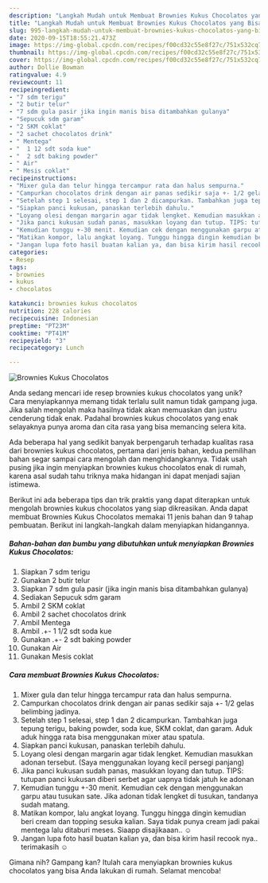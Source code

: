 ```yaml
---
description: "Langkah Mudah untuk Membuat Brownies Kukus Chocolatos yang Bisa Manjain Lidah"
title: "Langkah Mudah untuk Membuat Brownies Kukus Chocolatos yang Bisa Manjain Lidah"
slug: 995-langkah-mudah-untuk-membuat-brownies-kukus-chocolatos-yang-bisa-manjain-lidah
date: 2020-09-15T18:55:21.473Z
image: https://img-global.cpcdn.com/recipes/f00cd32c55e8f27c/751x532cq70/brownies-kukus-chocolatos-foto-resep-utama.jpg
thumbnail: https://img-global.cpcdn.com/recipes/f00cd32c55e8f27c/751x532cq70/brownies-kukus-chocolatos-foto-resep-utama.jpg
cover: https://img-global.cpcdn.com/recipes/f00cd32c55e8f27c/751x532cq70/brownies-kukus-chocolatos-foto-resep-utama.jpg
author: Dollie Bowman
ratingvalue: 4.9
reviewcount: 11
recipeingredient:
- "7 sdm terigu"
- "2 butir telur"
- "7 sdm gula pasir jika ingin manis bisa ditambahkan gulanya"
- "Sepucuk sdm garam"
- "2 SKM coklat"
- "2 sachet chocolatos drink"
- " Mentega"
- "  1 12 sdt soda kue"
- "  2 sdt baking powder"
- " Air"
- " Mesis coklat"
recipeinstructions:
- "Mixer gula dan telur hingga tercampur rata dan halus sempurna."
- "Campurkan chocolatos drink dengan air panas sedikir saja +- 1/2 gelas belimbing jadinya."
- "Setelah step 1 selesai, step 1 dan 2 dicampurkan. Tambahkan juga tepung terigu, baking powder, soda kue, SKM coklat, dan garam. Aduk aduk hingga rata bisa menggunakan mixer atau spatula."
- "Siapkan panci kukusan, panaskan terlebih dahulu."
- "Loyang olesi dengan margarin agar tidak lengket. Kemudian masukkan adonan tersebut. (Saya menggunakan loyang kecil persegi panjang)"
- "Jika panci kukusan sudah panas, masukkan loyang dan tutup. TIPS: tutupan panci kukusan diberi serbet agar uapnya tidak jatuh ke adonan"
- "Kemudian tunggu +-30 menit. Kemudian cek dengan menggunakan garpu atau tusukan sate. Jika adonan tidak lengket di tusukan, tandanya sudah matang."
- "Matikan kompor, lalu angkat loyang. Tunggu hingga dingin kemudian beri cream dan topping sesuka kalian. Saya tidak punya cream jadi pakai mentega lalu ditaburi meses. Siaapp disajikaaan.. ☺️"
- "Jangan lupa foto hasil buatan kalian ya, dan bisa kirim hasil recook nya.. terimakasih ☺️"
categories:
- Resep
tags:
- brownies
- kukus
- chocolatos

katakunci: brownies kukus chocolatos 
nutrition: 228 calories
recipecuisine: Indonesian
preptime: "PT23M"
cooktime: "PT41M"
recipeyield: "3"
recipecategory: Lunch

---
```



![Brownies Kukus Chocolatos](https://img-global.cpcdn.com/recipes/f00cd32c55e8f27c/751x532cq70/brownies-kukus-chocolatos-foto-resep-utama.jpg)

Anda sedang mencari ide resep brownies kukus chocolatos yang unik? Cara menyiapkannya memang tidak terlalu sulit namun tidak gampang juga. Jika salah mengolah maka hasilnya tidak akan memuaskan dan justru cenderung tidak enak. Padahal brownies kukus chocolatos yang enak selayaknya punya aroma dan cita rasa yang bisa memancing selera kita.



Ada beberapa hal yang sedikit banyak berpengaruh terhadap kualitas rasa dari brownies kukus chocolatos, pertama dari jenis bahan, kedua pemilihan bahan segar sampai cara mengolah dan menghidangkannya. Tidak usah pusing jika ingin menyiapkan brownies kukus chocolatos enak di rumah, karena asal sudah tahu triknya maka hidangan ini dapat menjadi sajian istimewa.


Berikut ini ada beberapa tips dan trik praktis yang dapat diterapkan untuk mengolah brownies kukus chocolatos yang siap dikreasikan. Anda dapat membuat Brownies Kukus Chocolatos memakai 11 jenis bahan dan 9 tahap pembuatan. Berikut ini langkah-langkah dalam menyiapkan hidangannya.

<!--inarticleads1-->

##### Bahan-bahan dan bumbu yang dibutuhkan untuk menyiapkan Brownies Kukus Chocolatos:

1. Siapkan 7 sdm terigu
1. Gunakan 2 butir telur
1. Siapkan 7 sdm gula pasir (jika ingin manis bisa ditambahkan gulanya)
1. Sediakan Sepucuk sdm garam
1. Ambil 2 SKM coklat
1. Ambil 2 sachet chocolatos drink
1. Ambil  Mentega
1. Ambil  .+- 1 1/2 sdt soda kue
1. Gunakan  .+- 2 sdt baking powder
1. Gunakan  Air
1. Gunakan  Mesis coklat




<!--inarticleads2-->

##### Cara membuat Brownies Kukus Chocolatos:

1. Mixer gula dan telur hingga tercampur rata dan halus sempurna.
1. Campurkan chocolatos drink dengan air panas sedikir saja +- 1/2 gelas belimbing jadinya.
1. Setelah step 1 selesai, step 1 dan 2 dicampurkan. Tambahkan juga tepung terigu, baking powder, soda kue, SKM coklat, dan garam. Aduk aduk hingga rata bisa menggunakan mixer atau spatula.
1. Siapkan panci kukusan, panaskan terlebih dahulu.
1. Loyang olesi dengan margarin agar tidak lengket. Kemudian masukkan adonan tersebut. (Saya menggunakan loyang kecil persegi panjang)
1. Jika panci kukusan sudah panas, masukkan loyang dan tutup. TIPS: tutupan panci kukusan diberi serbet agar uapnya tidak jatuh ke adonan
1. Kemudian tunggu +-30 menit. Kemudian cek dengan menggunakan garpu atau tusukan sate. Jika adonan tidak lengket di tusukan, tandanya sudah matang.
1. Matikan kompor, lalu angkat loyang. Tunggu hingga dingin kemudian beri cream dan topping sesuka kalian. Saya tidak punya cream jadi pakai mentega lalu ditaburi meses. Siaapp disajikaaan.. ☺️
1. Jangan lupa foto hasil buatan kalian ya, dan bisa kirim hasil recook nya.. terimakasih ☺️




Gimana nih? Gampang kan? Itulah cara menyiapkan brownies kukus chocolatos yang bisa Anda lakukan di rumah. Selamat mencoba!
